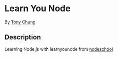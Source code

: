 # Learn You Node

By [Tony Chung](http://www.github.com/tonycchung)

## Description  
Learning Node.js with learnyounode from [nodeschool](http://nodeschool.io)